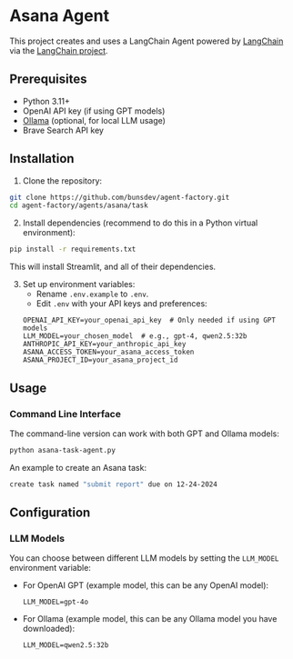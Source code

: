 # Asana Agent
This project creates and uses a LangChain Agent powered by [LangChain](https://python.langchain.com/) via the [LangChain project](https://pypi.org/project/langchain/).

## Prerequisites

- Python 3.11+
- OpenAI API key (if using GPT models)
- [Ollama](https://ollama.ai/) (optional, for local LLM usage)
- Brave Search API key

## Installation

1. Clone the repository:
```bash
git clone https://github.com/bunsdev/agent-factory.git
cd agent-factory/agents/asana/task
```

2. Install dependencies (recommend to do this in a Python virtual environment):
```bash
pip install -r requirements.txt
```

This will install Streamlit, and all of their dependencies.

3. Set up environment variables:
   - Rename `.env.example` to `.env`.
   - Edit `.env` with your API keys and preferences:
   ```env
   OPENAI_API_KEY=your_openai_api_key  # Only needed if using GPT models
   LLM_MODEL=your_chosen_model  # e.g., gpt-4, qwen2.5:32b
   ANTHROPIC_API_KEY=your_anthropic_api_key
   ASANA_ACCESS_TOKEN=your_asana_access_token
   ASANA_PROJECT_ID=your_asana_project_id
   ```

## Usage

### Command Line Interface

The command-line version can work with both GPT and Ollama models:

```bash
python asana-task-agent.py
```

An example to create an Asana task:
```bash
create task named "submit report" due on 12-24-2024
```

## Configuration

### LLM Models

You can choose between different LLM models by setting the `LLM_MODEL` environment variable:

- For OpenAI GPT (example model, this can be any OpenAI model):
  ```env
  LLM_MODEL=gpt-4o
  ```

- For Ollama (example model, this can be any Ollama model you have downloaded):
  ```env
  LLM_MODEL=qwen2.5:32b
  ```